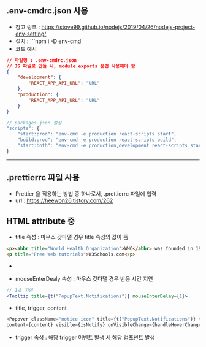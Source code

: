 ## .env-cmdrc.json 사용
- 참고 링크 : https://stove99.github.io/nodejs/2019/04/26/nodejs-project-env-setting/
- 설치 : ```npm i -D env-cmd
- 코드 예시
```json
// 파일명 : .env-cmdrc.json
// JS 파일로 만들 시, module.exports 문법 사용해야 함
{
    "development": {
        "REACT_APP_API_URL": "URL"
    },
    "production": {
        "REACT_APP_API_URL": "URL"
    }
}
```
```js
// packages.json 설정
"scripts": {
    "start:prod": "env-cmd -e production react-scripts start",
    "build:prod": "env-cmd -e production react-scripts build",
    "start:both": "env-cmd -e production,development react-scripts start",
}
```

***

## .prettierrc 파일 사용
- Prettier 을 적용하는 방법 중 하나로서, .prettierrc 파일에 입력
- url : https://heewon26.tistory.com/262

## HTML attribute 중
- title 속성 : 마우스 갖다댈 경우 title 속성의 값이 뜸
```html
<p><abbr title="World Health Organization">WHO</abbr> was founded in 1948.</p>
<p title="Free Web tutorials">W3Schools.com</p>
```
- 

- mouseEnterDealy 속성 : 마우스 갖다댈 경우 반응 시간 지연
```jsx
// 1초 지연
<Tooltip title={t("PopupText.Notifications")} mouseEnterDelay={1}>
```

- title, trigger, content
```js
<Popover className="notice icon" title={t("PopupText.Notifications")} trigger="click" placement="bottom"
content={content} visible={isNotify} onVisibleChange={handleHoverChange}>  
```
- trigger 속성 : 해당 trigger 이벤트 발생 시 해당 컴포넌트 발생
